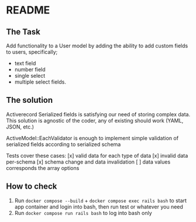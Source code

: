 # README

## The Task
Add functionality to a User model by adding the ability to add custom fields to users, specifically;

- text field
- number field
- single select
- multiple select fields.

## The solution
Activerecord Serialized fields is satisfying our need of storing complex data. This solution is agnostic of the coder, any of existing should work (YAML, JSON, etc.)

ActiveModel::EachValidator is enough to implement simple validation of serialized fields according to serialized schema

Tests cover these cases:
[x] valid data for each type of data
[x] invalid data per-schema
[x] schema change and data invalidation
[ ] data values corresponds the array options

## How to check

1. Run `docker compose --build` + `docker compose exec rails bash` to start app container and login into bash, then run test or whatever you need
2. Run `docker compose run rails bash` to log into bash only

